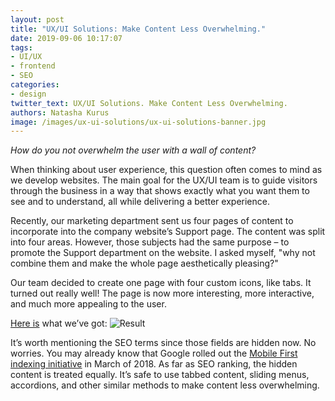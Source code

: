 ```yaml
---
layout: post
title: "UX/UI Solutions: Make Content Less Overwhelming."
date: 2019-09-06 10:17:07
tags:
- UI/UX
- frontend
- SEO
categories:
- design
twitter_text: UX/UI Solutions. Make Content Less Overwhelming.
authors: Natasha Kurus
image: /images/ux-ui-solutions/ux-ui-solutions-banner.jpg
---
```


*How do you not overwhelm the user with a wall of content?*

When thinking about user experience, this question often comes to mind as we develop websites. The main goal for the UX/UI team is to guide visitors through the business in a way that shows exactly what you want them to see and to understand, all while delivering a better experience.

Recently, our marketing department sent us four pages of content to incorporate into the company website’s Support page. The content was split into four areas. However, those subjects had the same purpose – to promote the Support department on the website. I asked myself, "why not combine them and make the whole page aesthetically pleasing?"

Our team decided to create one page with four custom icons, like tabs. It turned out really well! The page is now more interesting, more interactive, and much more appealing to the user.

[Here is](https://www.ritterim.com/support/) what we’ve got:
![Result](/images/ux-ui-solutions/ritterim-support.gif "Ritter Insurance Marketing Support")

It’s worth mentioning the SEO terms since those fields are hidden now. No worries. You may already know that Google rolled out the [Mobile First indexing initiative](https://webmasters.googleblog.com/2018/03/rolling-out-mobile-first-indexing.html) in March of 2018. As far as SEO ranking, the hidden content is treated equally. It’s safe to use tabbed content, sliding menus, accordions, and other similar methods to make content less overwhelming.
